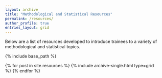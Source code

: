 ```yaml
---
layout: archive
title: "Methodological and Statistical Resources"
permalink: /resources/
author_profile: true
entries_layout: grid
---
```


Below are a list of resources developed to introduce trainees to a variety of methodological and statistical topics.

{% include base_path %}

{% for post in site.resources %}
  {% include archive-single.html type=grid %}
{% endfor %}

